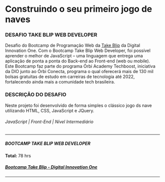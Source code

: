 # Construindo o seu primeiro jogo de naves

### DESAFIO TAKE BLIP WEB DEVELOPER

Desafio do Bootcamp de Programação Web da [Take Blip](https://www.takeblip.com.br/) da Digital Innovation One. Com o Bootcamp Take Blip Web Developer, foi possível aprender o melhor de JavaScript – uma linguagem que entrega uma aplicação de ponta a ponta do Back-end ao Front-end (web ou mobile). Este Bootcamp faz parte do programa Órbi Academy Techboost, iniciativa da DIO junto ao Órbi Conecta, programa o qual oferecerá mais de 130 mil bolsas gratuitas de estudo em carreiras de tecnologia até 2022, fortalecendo ainda mais a comunidade tech brasileira.

###  DESCRIÇÃO DO DESAFIO
 Neste projeto foi desenvolvido de forma simples o clássico jogo ds nave utilizando HTML, CSS, JavaScript e JQuery.


###### <span>JavaScript |  Front-End |  Nível Intermediário</span>



---

##### BOOTCAMP TAKE BLIP WEB DEVELOPER

<strong>Total:</strong> 78 hrs


##### [Bootcamp Take Blip - Digital Innovation One](https://web.dio.me/track/take-blip-web-developer)

---

